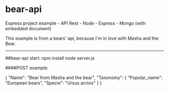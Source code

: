 # bear-api


Express project example - API Rest - Node - Express - Mongo (with embedded document)

This example is from a bears' api, because I'm in love with Masha and the Bear.

----

##bear-api start:
    npm install
    node server.js

####POST example:

{
    "Name": "Bear from Masha and the bear",
    "Taxonomy": {
        "Popular_name": "European bears",
        "Specie": "Ursus arctos"
    }
}
